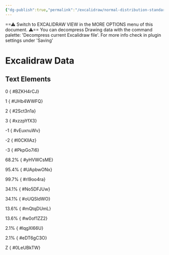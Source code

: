 ```yaml
---
{"dg-publish":true,"permalink":"/excalidraw/normal-distribution-standardized/","tags":["excalidraw"]}
---
```


==⚠  Switch to EXCALIDRAW VIEW in the MORE OPTIONS menu of this document. ⚠== You can decompress Drawing data with the command palette: 'Decompress current Excalidraw file'. For more info check in plugin settings under 'Saving'


# Excalidraw Data
## Text Elements
0
{ #BZKH4rCJ}


1
{ #UHb4WWFQ}


2
{ #2Sct3n1a}


3
{ #xzzpYfX3}


-1
{ #vEuxnuWv}


-2
{ #l0CKllAz}


-3
{ #PkpGo7i6}


68.2%
{ #yHVWCsME}


95.4%
{ #UApbwONx}


99.7%
{ #rI9oo4ra}


34.1%
{ #No5DFJUw}


34.1%
{ #oUQSldWO}


13.6%
{ #mQtqDUmL}


13.6%
{ #w0of1ZZ2}


2.1%
{ #lqgXI66U}


2.1%
{ #eDT6gC3O}


Z
{ #0LeUBkTW}


